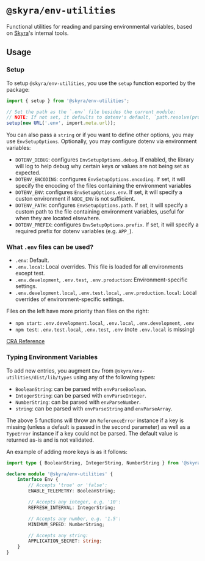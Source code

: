 # `@skyra/env-utilities`

Functional utilities for reading and parsing environmental variables, based on [Skyra](https://skyra.pw)'s internal tools.

## Usage

### Setup

To setup `@skyra/env-utilities`, you use the `setup` function exported by the package:

```typescript
import { setup } from '@skyra/env-utilities';

// Set the path as the `.env` file besides the current module:
// NOTE: If not set, it defaults to dotenv's default, `path.resolve(process.cwd(), '.env')`.
setup(new URL('.env', import.meta.url));
```

You can also pass a `string` or if you want to define other options, you may use `EnvSetupOptions`. Optionally, you may configure dotenv via environment variables:

-   `DOTENV_DEBUG`: configures `EnvSetupOptions.debug`. If enabled, the library will log to help debug why certain keys or values are not being set as expected.
-   `DOTENV_ENCODING`: configures `EnvSetupOptions.encoding`. If set, it will specify the encoding of the files containing the environment variables
-   `DOTENV_ENV`: configures `EnvSetupOptions.env`. If set, it will specify a custon environment if `NODE_ENV` is not sufficient.
-   `DOTENV_PATH`: configures `EnvSetupOptions.path`. If set, it will specify a custom path to the file containing environment variables, useful for when they are located elsewhere.
-   `DOTENV_PREFIX`: configures `EnvSetupOptions.prefix`. If set, it will specify a required prefix for dotenv variables (e.g. `APP_`).

### What `.env` files can be used?

-   `.env`: Default.
-   `.env.local`: Local overrides. This file is loaded for all environments except test.
-   `.env.development`, `.env.test`, `.env.production`: Environment-specific settings.
-   `.env.development.local`, `.env.test.local`, `.env.production.local`: Local overrides of environment-specific settings.

Files on the left have more priority than files on the right:

-   `npm start`: `.env.development.local`, `.env.local`, `.env.development`, `.env`
-   `npm test`: `.env.test.local`, `.env.test`, `.env` (note `.env.local` is missing)

[CRA Reference](https://create-react-app.dev/docs/adding-custom-environment-variables/#what-other-env-files-can-be-used)

### Typing Environment Variables

To add new entries, you augment `Env` from `@skyra/env-utilities/dist/lib/types` using any of the following types:

-   `BooleanString`: can be parsed with `envParseBoolean`.
-   `IntegerString`: can be parsed with `envParseInteger`.
-   `NumberString`: can be parsed with `envParseNumber`.
-   `string`: can be parsed with `envParseString` and `envParseArray`.

The above 5 functions will throw an `ReferenceError` instance if a key is missing (unless a default is passed in the second parameter) as well as a `TypeError` instance if a key could not be parsed. The default value is returned as-is and is not validated.

An example of adding more keys is as it follows:

```typescript
import type { BooleanString, IntegerString, NumberString } from '@skyra/env-utilities';

declare module '@skyra/env-utilities' {
	interface Env {
		// Accepts 'true' or 'false':
		ENABLE_TELEMETRY: BooleanString;

		// Accepts any integer, e.g. '10':
		REFRESH_INTERVAL: IntegerString;

		// Accepts any number, e.g. '1.5':
		MINIMUM_SPEED: NumberString;

		// Accepts any string:
		APPLICATION_SECRET: string;
	}
}
```
